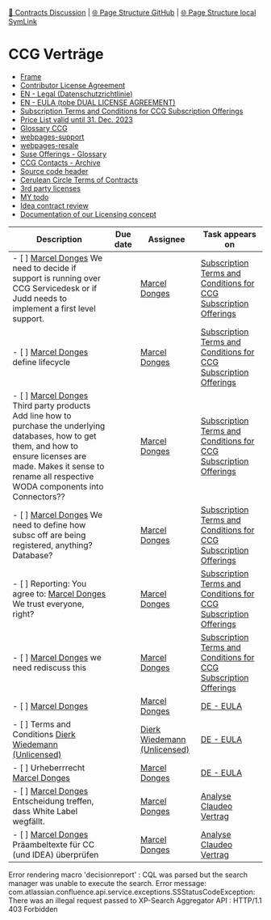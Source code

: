 [📁 Contracts Discussion](../contracts-discussion.md) | [🌐 Page Structure GitHub](/2cu.atlassian.net/wiki/spaces/CCU/pages/300000025/ccg-vertrge.entry.md) | [🌐 Page Structure local SymLink](./ccg-vertrge.entry.page.md)

# CCG Verträge

- [Frame](./ccg-vertrge/frame.md)
- [Contributor License Agreement](./ccg-vertrge/contributor-license-agreement.md)
- [EN - Legal (Datenschutzrichtlinie)](./ccg-vertrge/en-legal-datenschutzrichtlinie.md)
- [EN - EULA (tobe DUAL LICENSE AGREEMENT)](./ccg-vertrge/en-eula-tobe-dual-license-agreement.md)
- [Subscription Terms and Conditions for CCG Subscription Offerings](./ccg-vertrge/subscription-terms-and-conditions-for-ccg-subscription-offerings.md)
- [Price List valid until 31. Dec. 2023](./ccg-vertrge/price-list-valid-until-31-dec-2023.md)
- [Glossary CCG](./ccg-vertrge/glossary-ccg.md)
- [webpages-support](./ccg-vertrge/webpages-support.md)
- [webpages-resale](./ccg-vertrge/webpages-resale.md)
- [Suse Offerings - Glossary](./ccg-vertrge/suse-offerings-glossary.md)
- [CCG Contacts - Archive](./ccg-vertrge/ccg-contacts-archive.md)
- [Source code header](./ccg-vertrge/source-code-header.md)
- [Cerulean Circle Terms of Contracts](./ccg-vertrge/cerulean-circle-terms-of-contracts.md)
- [3rd party licenses](./ccg-vertrge/3rd-party-licenses.md)
- [MY todo](./ccg-vertrge/my-todo.md)
- [Idea contract review](./ccg-vertrge/idea-contract-review.md)
- [Documentation of our Licensing concept](./ccg-vertrge/documentation-of-our-licensing-concept.md)

| Description | Due date | Assignee | Task appears on |
| --- | --- | --- | --- |
| - [ ] [Marcel Donges](https://2cu.atlassian.net/wiki/people/557058:26fa7b10-cf49-473c-81c1-fee4e574a9f7?ref=confluence) We need to decide if support is running over CCG Servicedesk or if Judd needs to implement a first level support. |     | [Marcel Donges](/wiki/display/~557058%3A26fa7b10-cf49-473c-81c1-fee4e574a9f7) | [Subscription Terms and Conditions for CCG Subscription Offerings](/wiki/spaces/CCU/pages/1875279885/Subscription+Terms+and+Conditions+for+CCG+Subscription+Offerings?focusedTaskId=12) |
| - [ ] [Marcel Donges](https://2cu.atlassian.net/wiki/people/557058:26fa7b10-cf49-473c-81c1-fee4e574a9f7?ref=confluence) define lifecycle |     | [Marcel Donges](/wiki/display/~557058%3A26fa7b10-cf49-473c-81c1-fee4e574a9f7) | [Subscription Terms and Conditions for CCG Subscription Offerings](/wiki/spaces/CCU/pages/1875279885/Subscription+Terms+and+Conditions+for+CCG+Subscription+Offerings?focusedTaskId=13) |
| - [ ] [Marcel Donges](https://2cu.atlassian.net/wiki/people/557058:26fa7b10-cf49-473c-81c1-fee4e574a9f7?ref=confluence) Third party products Add line how to purchase the underlying databases, how to get them, and how to ensure licenses are made. Makes it sense to rename all respective WODA components into Connectors?? |     | [Marcel Donges](/wiki/display/~557058%3A26fa7b10-cf49-473c-81c1-fee4e574a9f7) | [Subscription Terms and Conditions for CCG Subscription Offerings](/wiki/spaces/CCU/pages/1875279885/Subscription+Terms+and+Conditions+for+CCG+Subscription+Offerings?focusedTaskId=14) |
| - [ ] [Marcel Donges](https://2cu.atlassian.net/wiki/people/557058:26fa7b10-cf49-473c-81c1-fee4e574a9f7?ref=confluence) We need to define how subsc off are being registered, anything? Database? |     | [Marcel Donges](/wiki/display/~557058%3A26fa7b10-cf49-473c-81c1-fee4e574a9f7) | [Subscription Terms and Conditions for CCG Subscription Offerings](/wiki/spaces/CCU/pages/1875279885/Subscription+Terms+and+Conditions+for+CCG+Subscription+Offerings?focusedTaskId=16) |
| - [ ] Reporting: You agree to: [Marcel Donges](https://2cu.atlassian.net/wiki/people/557058:26fa7b10-cf49-473c-81c1-fee4e574a9f7?ref=confluence) We trust everyone, right? |     | [Marcel Donges](/wiki/display/~557058%3A26fa7b10-cf49-473c-81c1-fee4e574a9f7) | [Subscription Terms and Conditions for CCG Subscription Offerings](/wiki/spaces/CCU/pages/1875279885/Subscription+Terms+and+Conditions+for+CCG+Subscription+Offerings?focusedTaskId=17) |
| - [ ] [Marcel Donges](https://2cu.atlassian.net/wiki/people/557058:26fa7b10-cf49-473c-81c1-fee4e574a9f7?ref=confluence) we need rediscuss this |     | [Marcel Donges](/wiki/display/~557058%3A26fa7b10-cf49-473c-81c1-fee4e574a9f7) | [Subscription Terms and Conditions for CCG Subscription Offerings](/wiki/spaces/CCU/pages/1875279885/Subscription+Terms+and+Conditions+for+CCG+Subscription+Offerings?focusedTaskId=18) |
| - [ ] [Marcel Donges](https://2cu.atlassian.net/wiki/people/557058:26fa7b10-cf49-473c-81c1-fee4e574a9f7?ref=confluence) |     | [Marcel Donges](/wiki/display/~557058%3A26fa7b10-cf49-473c-81c1-fee4e574a9f7) | [DE - EULA](/wiki/spaces/CCU/pages/1881473059/DE+-+EULA?focusedTaskId=53) |
| - [ ] Terms and Conditions [Dierk Wiedemann (Unlicensed)](https://2cu.atlassian.net/wiki/people/63be9afe8a7d2f693bf700d4?ref=confluence) |     | [Dierk Wiedemann (Unlicensed)](/wiki/display/~63be9afe8a7d2f693bf700d4) | [DE - EULA](/wiki/spaces/CCU/pages/1881473059/DE+-+EULA?focusedTaskId=52) |
| - [ ] Urheberrrecht [Marcel Donges](https://2cu.atlassian.net/wiki/people/557058:26fa7b10-cf49-473c-81c1-fee4e574a9f7?ref=confluence) |     | [Marcel Donges](/wiki/display/~557058%3A26fa7b10-cf49-473c-81c1-fee4e574a9f7) | [DE - EULA](/wiki/spaces/CCU/pages/1881473059/DE+-+EULA?focusedTaskId=51) |
| - [ ] [Marcel Donges](https://2cu.atlassian.net/wiki/people/557058:26fa7b10-cf49-473c-81c1-fee4e574a9f7?ref=confluence) Entscheidung treffen, dass White Label wegfällt. |     | [Marcel Donges](/wiki/display/~557058%3A26fa7b10-cf49-473c-81c1-fee4e574a9f7) | [Analyse Claudeo Vertrag](/wiki/spaces/CCU/pages/1873412103/Analyse+Claudeo+Vertrag?focusedTaskId=2) |
| - [ ] [Marcel Donges](https://2cu.atlassian.net/wiki/people/557058:26fa7b10-cf49-473c-81c1-fee4e574a9f7?ref=confluence) Präambeltexte für CC (und IDEA) überprüfen |     | [Marcel Donges](/wiki/display/~557058%3A26fa7b10-cf49-473c-81c1-fee4e574a9f7) | [Analyse Claudeo Vertrag](/wiki/spaces/CCU/pages/1873412103/Analyse+Claudeo+Vertrag?focusedTaskId=1) |

Error rendering macro 'decisionreport' : CQL was parsed but the search manager was unable to execute the search. Error message: com.atlassian.confluence.api.service.exceptions.SSStatusCodeException: There was an illegal request passed to XP-Search Aggregator API : HTTP/1.1 403 Forbidden

